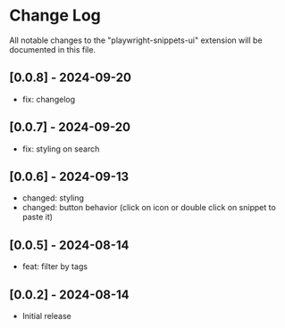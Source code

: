 # Change Log

All notable changes to the "playwright-snippets-ui" extension will be documented in this file.

## [0.0.8] - 2024-09-20

- fix: changelog

## [0.0.7] - 2024-09-20

- fix: styling on search

## [0.0.6] - 2024-09-13

- changed: styling
- changed: button behavior (click on icon or double click on snippet to paste it)

## [0.0.5] - 2024-08-14

- feat: filter by tags

## [0.0.2] - 2024-08-14

- Initial release
